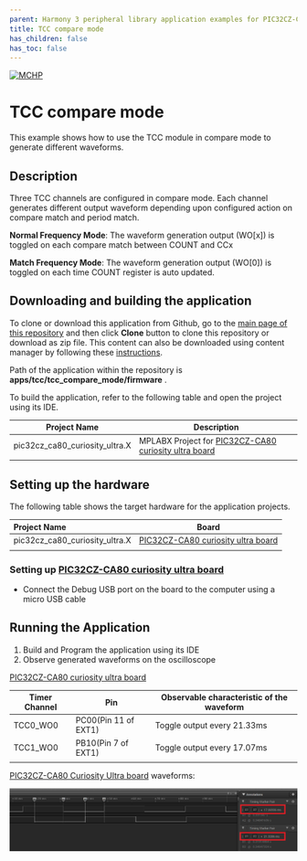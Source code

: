 ```yaml
---
parent: Harmony 3 peripheral library application examples for PIC32CZ-CA80 family
title: TCC compare mode 
has_children: false
has_toc: false
---
```


[![MCHP](https://www.microchip.com/ResourcePackages/Microchip/assets/dist/images/logo.png)](https://www.microchip.com)

# TCC compare mode

This example shows how to use the TCC module in compare mode to generate different waveforms.

## Description

Three TCC channels are configured in compare mode. Each channel generates different output waveform depending upon configured action on compare match and period match.

**Normal Frequency Mode**: The waveform generation output (WO[x]) is toggled on each compare match between COUNT and CCx

**Match Frequency Mode**: The waveform generation output (WO[0]) is toggled on each time COUNT register is auto updated.

## Downloading and building the application

To clone or download this application from Github, go to the [main page of this repository](https://github.com/Microchip-MPLAB-Harmony/csp_apps_pic32cz_ca) and then click **Clone** button to clone this repository or download as zip file.
This content can also be downloaded using content manager by following these [instructions](https://github.com/Microchip-MPLAB-Harmony/contentmanager/wiki).

Path of the application within the repository is **apps/tcc/tcc_compare_mode/firmware** .

To build the application, refer to the following table and open the project using its IDE.

| Project Name      | Description                                    |
| ----------------- | ---------------------------------------------- |
| pic32cz_ca80_curiosity_ultra.X    | MPLABX Project for [PIC32CZ-CA80 curiosity ultra board](https://www.microchip.com/developmenttools/productdetails/)|
|||

## Setting up the hardware

The following table shows the target hardware for the application projects.

| Project Name| Board|
|:---------|:---------:|
| pic32cz_ca80_curiosity_ultra.X    | [PIC32CZ-CA80 curiosity ultra board](https://www.microchip.com/developmenttools/productdetails/)|
|||

### Setting up [PIC32CZ-CA80 curiosity ultra board](https://www.microchip.com/developmenttools/productdetails/)

- Connect the Debug USB port on the board to the computer using a micro USB cable

## Running the Application

1. Build and Program the application using its IDE
2. Observe generated waveforms on the oscilloscope

[PIC32CZ-CA80 curiosity ultra board](https://www.microchip.com/developmenttools/productdetails/)

| Timer Channel   | Pin      | Observable characteristic of the waveform
| ----------------| ---------| -----------------------------------------|
| TCC0_WO0 | PC00(Pin 11 of EXT1) | Toggle output every 21.33ms |
| TCC1_WO0 | PB10(Pin 7 of EXT1)  | Toggle output every 17.07ms |
||||

[PIC32CZ-CA80 Curiosity Ultra board](https://www.microchip.com/developmenttools/ProductDetails/) waveforms:

  ![output](images/output_tcc_compare_mode.png)
